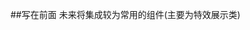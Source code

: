##写在前面
未来将集成较为常用的组件(主要为特效展示类)

<script>
export default {
  name: "",
  data() {
    return {};
  },
  mounted() {

  },
  methods: {},
};
</script>
